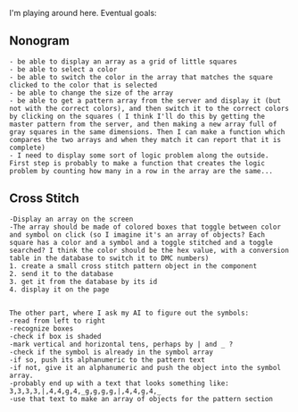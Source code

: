 I'm playing around here. Eventual goals:

## Nonogram ##
    - be able to display an array as a grid of little squares
    - be able to select a color
    - be able to switch the color in the array that matches the square clicked to the color that is selected
    - be able to change the size of the array
    - be able to get a pattern array from the server and display it (but not with the correct colors), and then switch it to the correct colors by clicking on the squares ( I think I'll do this by getting the master pattern from the server, and then making a new array full of gray squares in the same dimensions. Then I can make a function which compares the two arrays and when they match it can report that it is complete)
    - I need to display some sort of logic problem along the outside. First step is probably to make a function that creates the logic problem by counting how many in a row in the array are the same... 


## Cross Stitch ##

    -Display an array on the screen
    -The array should be made of colored boxes that toggle between color and symbol on click (so I imagine it's an array of objects? Each square has a color and a symbol and a toggle stitched and a toggle searched? I think the color should be the hex value, with a conversion table in the database to switch it to DMC numbers)
    1. create a small cross stitch pattern object in the component
    2. send it to the database
    3. get it from the database by its id
    4. display it on the page


    The other part, where I ask my AI to figure out the symbols:
    -read from left to right
    -recognize boxes
    -check if box is shaded
    -mark vertical and horizontal tens, perhaps by | and _ ?
    -check if the symbol is already in the symbol array
    -if so, push its alphanumeric to the pattern text
    -if not, give it an alphanumeric and push the object into the symbol array. 
    -probably end up with a text that looks something like: 3,3,3,3,|,4,4,g,4,_g,g,g,g,|,4,4,g,4,_
    -use that text to make an array of objects for the pattern section